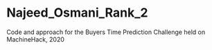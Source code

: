 # Najeed_Osmani_Rank_2
Code and approach for the Buyers Time Prediction Challenge held on MachineHack, 2020

